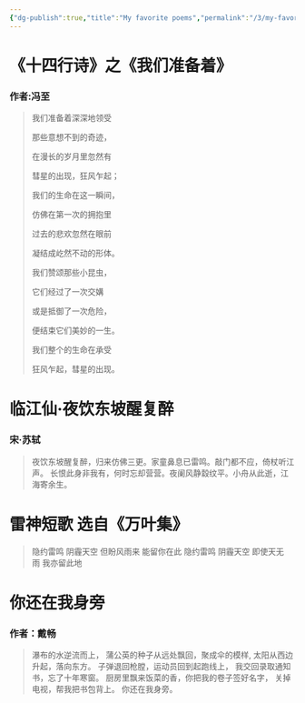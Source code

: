 ```yaml
---
{"dg-publish":true,"title":"My favorite poems","permalink":"/3/my-favorite-poems/","dgPassFrontmatter":true}
---
```




# 《十四行诗》之《我们准备着》

### 作者:冯至

> 我们准备着深深地领受
> 
> 那些意想不到的奇迹，
> 
> 在漫长的岁月里忽然有
> 
> 彗星的出现，狂风乍起；
> 
> 我们的生命在这一瞬间，
> 
> 仿佛在第一次的拥抱里
> 
> 过去的悲欢忽然在眼前
> 
> 凝结成屹然不动的形体。
> 
> 我们赞颂那些小昆虫，
> 
> 它们经过了一次交媾
> 
> 或是抵御了一次危险，
> 
> 便结束它们美妙的一生。
> 
> 我们整个的生命在承受
> 
> 狂风乍起，彗星的出现。

# 临江仙·夜饮东坡醒复醉

### 宋·苏轼

>夜饮东坡醒复醉，归来仿佛三更。家童鼻息已雷鸣。敲门都不应，倚杖听江声。 长恨此身非我有，何时忘却营营。夜阑风静縠纹平。小舟从此逝，江海寄余生。

# 雷神短歌 选自《万叶集》

>隐约雷鸣 阴霾天空 但盼风雨来 能留你在此 
>隐约雷鸣 阴霾天空 即使天无雨 我亦留此地

# 你还在我身旁

### 作者：戴畅

>瀑布的水逆流而上， 
>蒲公英的种子从远处飘回，聚成伞的模样, 
>太阳从西边升起，落向东方。 
>子弹退回枪膛，运动员回到起跑线上， 
>我交回录取通知书，忘了十年寒窗。 
>厨房里飘来饭菜的香，你把我的卷子签好名字， 
>关掉电视，帮我把书包背上。 
>你还在我身旁。